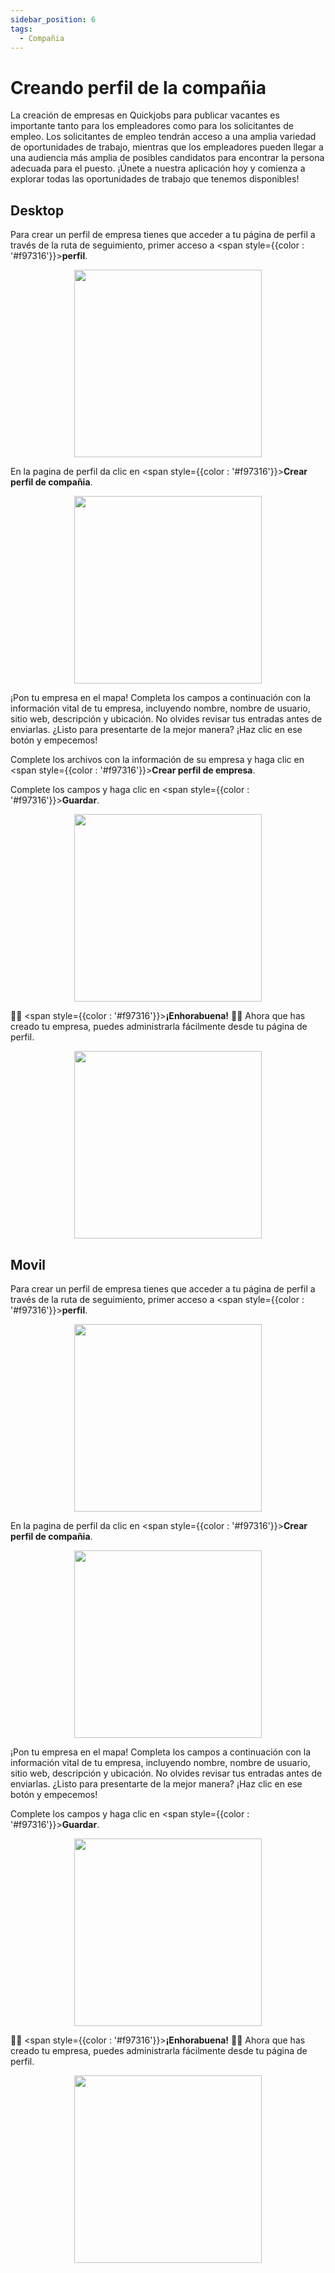 ```yaml
---
sidebar_position: 6
tags:
  - Compañia
---
```


# Creando perfil de la compañia

La creación de empresas en Quickjobs para publicar vacantes es importante tanto para los empleadores como para los solicitantes de empleo. Los solicitantes de empleo tendrán acceso a una amplia variedad de oportunidades de trabajo, mientras que los empleadores pueden llegar a una audiencia más amplia de posibles candidatos para encontrar la persona adecuada para el puesto. ¡Únete a nuestra aplicación hoy y comienza a explorar todas las oportunidades de trabajo que tenemos disponibles!
## Desktop
Para crear un perfil de empresa tienes que acceder a tu página de perfil a través de la ruta de seguimiento, primer acceso a  <span style={{color : '#f97316'}}>**perfil**</span>.
<p align="center">
  <img src="/img/manage-personal-data/profile.png" width="300" />
</p>

En la pagina de perfil da clic en <span style={{color : '#f97316'}}>**Crear perfil de compañia**</span>.
<p align="center">
  <img src="/img/create-company-profile/create-company-profile.png" width="300" />
</p>

¡Pon tu empresa en el mapa! Completa los campos a continuación con la información vital de tu empresa, incluyendo nombre, nombre de usuario, sitio web, descripción y ubicación. No olvides revisar tus entradas antes de enviarlas. ¿Listo para presentarte de la mejor manera? ¡Haz clic en ese botón y empecemos!

Complete los archivos con la información de su empresa y haga clic en <span style={{color : '#f97316'}}>**Crear perfil de empresa**</span>.


Complete los campos y haga clic en <span style={{color : '#f97316'}}>**Guardar**</span>.

<p align="center">
  <img src="/img/create-company-profile/create-company-profile-2.png" width="300" />
</p>

🥳🥳 <span style={{color : '#f97316'}}>**¡Enhorabuena!**</span> 🥳🥳 Ahora que has creado tu empresa, puedes administrarla fácilmente desde tu página de perfil.

<p align="center">
  <img src="/img/create-company-profile/manage-company-profile.png" width="300" />
</p>

## Movil

Para crear un perfil de empresa tienes que acceder a tu página de perfil a través de la ruta de seguimiento, primer acceso a  <span style={{color : '#f97316'}}>**perfil**</span>.

<p align="center">
  <img src="/img/manage-personal-data/profile.png" width="300" />
</p>

En la pagina de perfil da clic en <span style={{color : '#f97316'}}>**Crear perfil de compañia**</span>.

<p align="center">
  <img src="/img/create-company-profile/create-company-profile.png" width="300" />
</p>

¡Pon tu empresa en el mapa! Completa los campos a continuación con la información vital de tu empresa, incluyendo nombre, nombre de usuario, sitio web, descripción y ubicación. No olvides revisar tus entradas antes de enviarlas. ¿Listo para presentarte de la mejor manera? ¡Haz clic en ese botón y empecemos!

Complete los campos y haga clic en <span style={{color : '#f97316'}}>**Guardar**</span>.

<p align="center">
  <img src="/img/create-company-profile/create-company-profile-2.png" width="300" />
</p>

🥳🥳 <span style={{color : '#f97316'}}>**¡Enhorabuena!**</span> 🥳🥳 Ahora que has creado tu empresa, puedes administrarla fácilmente desde tu página de perfil.

<p align="center">
  <img src="/img/create-company-profile/manage-company-profile.png" width="300" />
</p>
